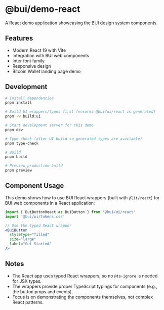 # @bui/demo-react

A React demo application showcasing the BUI design system components.

## Features

- Modern React 19 with Vite
- Integration with BUI web components
- Inter font family
- Responsive design
- Bitcoin Wallet landing page demo

## Development

```bash
# Install dependencies
pnpm install

# Build UI wrappers/types first (ensures @bui/ui/react is generated)
pnpm -w build:ui

# Start development server for this demo
pnpm dev

# Type check (after UI build so generated types are available)
pnpm type-check

# Build
pnpm build

# Preview production build
pnpm preview
```

## Component Usage

This demo shows how to use BUI React wrappers (built with `@lit/react`) for BUI web components in a React application:

```jsx
import { BuiButtonReact as BuiButton } from '@bui/ui/react'
import '@bui/ui/tokens.css'

// Use the typed React wrapper
<BuiButton 
  styleType="filled" 
  size="large" 
  label="Get Started"
/>
```

## Notes

- The React app uses typed React wrappers, so no `@ts-ignore` is needed for JSX types.
- The wrappers provide proper TypeScript typings for components (e.g., the button props and events).
- Focus is on demonstrating the components themselves, not complex React patterns.
